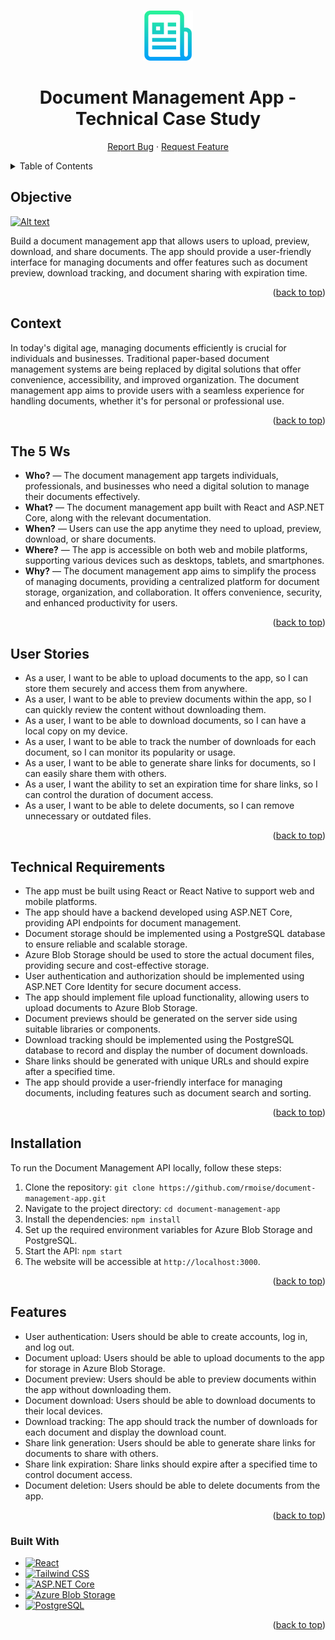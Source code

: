 <a name="readme-top"></a>

<!-- PROJECT LOGO -->
<br />
<div align="center">
  <a href="https://github.com/rmoise/document-management-app">
    <img src="img/logo-readme.png" alt="Logo" width="80" height="80">
  </a>

  <h1 align="center">Document Management App - Technical Case Study</h1>

  <p align="center">
    <a href="https://github.com/rmoise/document-management-app/issues">Report Bug</a>
    ·
    <a href="https://github.com/rmoise/document-management-app/issues">Request Feature</a>
  </p>
</div>

<!-- TABLE OF CONTENTS -->
<details>
  <summary>Table of Contents</summary>
  <ol>
    <li>
      <a href="#objective">Objective</a>
    </li>
    <li><a href="#context">Context</a></li>
    <li>
      <a href="#the-5-ws">The 5 Ws</a>
    </li>
    <li><a href="#user-stories">User Stories</a></li>
    <li><a href="#technical-requirements">Technical Requirements</a></li>
    <li><a href="#installation">Installation</a></li>
    <li><a href="#features">Features</a></li>
    <li><a href="#built-with">Built With</a></li>
  </ol>
</details>

## Objective

<a href="https://www.youtube.com/watch?v=uI4P19FVLTo">
  <img src="https://img.youtube.com/vi/uI4P19FVLTo/0.jpg" alt="Alt text" width="700" height="400">
</a>



Build a document management app that allows users to upload, preview, download, and share documents. The app should provide a user-friendly interface for managing documents and offer features such as document preview, download tracking, and document sharing with expiration time.

<p align="right">(<a href="#readme-top">back to top</a>)</p>

## Context

In today's digital age, managing documents efficiently is crucial for individuals and businesses. Traditional paper-based document management systems are being replaced by digital solutions that offer convenience, accessibility, and improved organization. The document management app aims to provide users with a seamless experience for handling documents, whether it's for personal or professional use.

<p align="right">(<a href="#readme-top">back to top</a>)</p>

## The 5 Ws

- **Who?** — The document management app targets individuals, professionals, and businesses who need a digital solution to manage their documents effectively.
- **What?** — The document management app built with React and ASP.NET Core, along with the relevant documentation.
- **When?** — Users can use the app anytime they need to upload, preview, download, or share documents.
- **Where?** — The app is accessible on both web and mobile platforms, supporting various devices such as desktops, tablets, and smartphones.
- **Why?** — The document management app aims to simplify the process of managing documents, providing a centralized platform for document storage, organization, and collaboration. It offers convenience, security, and enhanced productivity for users.

<p align="right">(<a href="#readme-top">back to top</a>)</p>

## User Stories

- As a user, I want to be able to upload documents to the app, so I can store them securely and access them from anywhere.
- As a user, I want to be able to preview documents within the app, so I can quickly review the content without downloading them.
- As a user, I want to be able to download documents, so I can have a local copy on my device.
- As a user, I want to be able to track the number of downloads for each document, so I can monitor its popularity or usage.
- As a user, I want to be able to generate share links for documents, so I can easily share them with others.
- As a user, I want the ability to set an expiration time for share links, so I can control the duration of document access.
- As a user, I want to be able to delete documents, so I can remove unnecessary or outdated files.

<p align="right">(<a href="#readme-top">back to top</a>)</p>

## Technical Requirements

- The app must be built using React or React Native to support web and mobile platforms.
- The app should have a backend developed using ASP.NET Core, providing API endpoints for document management.
- Document storage should be implemented using a PostgreSQL database to ensure reliable and scalable storage.
- Azure Blob Storage should be used to store the actual document files, providing secure and cost-effective storage.
- User authentication and authorization should be implemented using ASP.NET Core Identity for secure document access.
- The app should implement file upload functionality, allowing users to upload documents to Azure Blob Storage.
- Document previews should be generated on the server side using suitable libraries or components.
- Download tracking should be implemented using the PostgreSQL database to record and display the number of document downloads.
- Share links should be generated with unique URLs and should expire after a specified time.
- The app should provide a user-friendly interface for managing documents, including features such as document search and sorting.

<p align="right">(<a href="#readme-top">back to top</a>)</p>

## Installation

To run the Document Management API locally, follow these steps:

1. Clone the repository: `git clone https://github.com/rmoise/document-management-app.git`
2. Navigate to the project directory: `cd document-management-app`
3. Install the dependencies: `npm install`
4. Set up the required environment variables for Azure Blob Storage and PostgreSQL.
5. Start the API: `npm start`
6. The website will be accessible at `http://localhost:3000`.

<p align="right">(<a href="#readme-top">back to top</a>)</p>

## Features

- User authentication: Users should be able to create accounts, log in, and log out.
- Document upload: Users should be able to upload documents to the app for storage in Azure Blob Storage.
- Document preview: Users should be able to preview documents within the app without downloading them.
- Document download: Users should be able to download documents to their local devices.
- Download tracking: The app should track the number of downloads for each document and display the download count.
- Share link generation: Users should be able to generate share links for documents to share with others.
- Share link expiration: Share links should expire after a specified time to control document access.
- Document deletion: Users should be able to delete documents from the app.

<p align="right">(<a href="#readme-top">back to top</a>)</p>

### Built With

<!-- prettier-ignore -->
* [![React](https://img.shields.io/badge/React-61DAFB?style=for-the-badge&logo=react&logoColor=black)](https://reactjs.org/)
* [![Tailwind CSS](https://img.shields.io/badge/Tailwind%20CSS-38B2AC?style=for-the-badge&logo=tailwind-css&logoColor=white)](https://tailwindcss.com/)
* [![ASP.NET Core](https://img.shields.io/badge/ASP.NET%20Core-512BD4?style=for-the-badge&logo=.net&logoColor=white)](https://dotnet.microsoft.com/)
* [![Azure Blob Storage](https://img.shields.io/badge/Azure%20Blob%20Storage-0078D4?style=for-the-badge&logo=microsoft-azure&logoColor=white)](https://azure.microsoft.com/services/storage/blobs/)
* [![PostgreSQL](https://img.shields.io/badge/PostgreSQL-336791?style=for-the-badge&logo=postgresql&logoColor=white)](https://www.postgresql.org/)

<p align="right">(<a href="#readme-top">back to top</a>)</p>